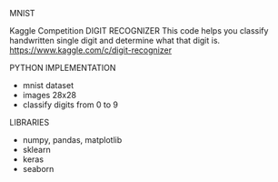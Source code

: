 MNIST

Kaggle Competition DIGIT RECOGNIZER
This code helps you classify handwritten single digit and determine what that digit is.
https://www.kaggle.com/c/digit-recognizer


PYTHON IMPLEMENTATION
- mnist dataset
- images 28x28
- classify digits from 0 to 9

LIBRARIES
- numpy, pandas, matplotlib
- sklearn
- keras
- seaborn

